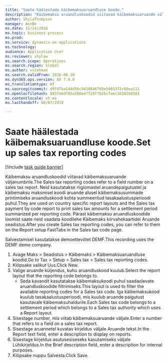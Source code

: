 ```yaml
--- 
title: "Saate häälestada käibemaksuaruandluse koode."
description: "Käibemaksu aruandluskoodid viitavad käibemaksuaruande väljanumbrile."
author: ShylaThompson
manager: AnnBe
ms.date: 11/14/2016
ms.topic: business-process
ms.prod: 
ms.service: dynamics-ax-applications
ms.technology: 
audience: Application User
ms.reviewer: shylaw
ms.search.scope: Operations
ms.search.region: Global
ms.author: vstehman
ms.search.validFrom: 2016-06-30
ms.dyn365.ops.version: AX 7.0.0
ms.translationtype: HT
ms.sourcegitcommit: d9747ba144d56c9410846769e5465372c89ea111
ms.openlocfilehash: 8937e6df85a506e47f28f7b2bcfaec1650260581
ms.contentlocale: et-ee
ms.lasthandoff: 08/07/2018

---
```

# <a name="set-up-sales-tax-reporting-codes"></a><span data-ttu-id="c7b21-103">Saate häälestada käibemaksuaruandluse koode.</span><span class="sxs-lookup"><span data-stu-id="c7b21-103">Set up sales tax reporting codes</span></span>

[!include [task guide banner](../../includes/task-guide-banner.md)]

<span data-ttu-id="c7b21-104">Käibemaksu aruandluskoodid viitavad käibemaksuaruande väljanumbrile.</span><span class="sxs-lookup"><span data-stu-id="c7b21-104">The Sales tax reporting codes refer to a field number on a sales tax report.</span></span> <span data-ttu-id="c7b21-105">Neid kasutatakse riigiomastel aruandepaigutustel ja käibemaksu maksmisel koodi aruande alusel käibemaksusummade printimiseks aruandluskoodi kohta summeeritud tasakaalustusperioodi puhul.</span><span class="sxs-lookup"><span data-stu-id="c7b21-105">They are used on country specific report layouts and the Sales tax payment by code report to print sales tax amounts for a settlement period summarized per reporting code.</span></span> <span data-ttu-id="c7b21-106">Pärast käibemaksu aruandluskoodide loomist saate neid vaadata koodilehe Käibemaks kiirvahekaartidel Aruande seadistus.</span><span class="sxs-lookup"><span data-stu-id="c7b21-106">After you create Sales tax reporting codes, you can refer to them on the Report setup FastTabs in the Sales tax code page.</span></span> 

<span data-ttu-id="c7b21-107">Salvestamisel kasutatakse demoettevõtet DEMF.</span><span class="sxs-lookup"><span data-stu-id="c7b21-107">This recording uses the DEMF demo company.</span></span>



1. <span data-ttu-id="c7b21-108">Avage Maks > Seadistus > Käibemaks > Käibemaksuaruandluse koodid.</span><span class="sxs-lookup"><span data-stu-id="c7b21-108">Go to Tax > Setup > Sales tax > Sales tax reporting codes.</span></span>
2. <span data-ttu-id="c7b21-109">Klõpsake valikut Uus.</span><span class="sxs-lookup"><span data-stu-id="c7b21-109">Click New.</span></span>
3. <span data-ttu-id="c7b21-110">Valige aruande küljendus, kuhu aruandluskood kuulub.</span><span class="sxs-lookup"><span data-stu-id="c7b21-110">Select the report layout that the reporting code belongs to.</span></span>
    * <span data-ttu-id="c7b21-111">Seda kavandit kasutatakse käibemaksukoodi puhul saadaolevate aruandluskoodide filtrimiseks.</span><span class="sxs-lookup"><span data-stu-id="c7b21-111">This layout is used to filter the available reporting codes for a Sales tax code.</span></span> <span data-ttu-id="c7b21-112">Iga käibemaksukood kuulub tasakaalustusperioodi, mis kuulub aruande paigutust kasutavale käibemaksuhaldurile.</span><span class="sxs-lookup"><span data-stu-id="c7b21-112">Each Sales tax code belongs to a settlement period which belongs to a Sales tax authority which uses a Report layout.</span></span>  
4. <span data-ttu-id="c7b21-113">Sisestage number, mis viitab käibemaksuaruande väljale.</span><span class="sxs-lookup"><span data-stu-id="c7b21-113">Enter a number that refers to a field on a sales tax report.</span></span>
5. <span data-ttu-id="c7b21-114">Sisestage aruannetel kuvatav kirjeldus väljale Aruande tekst.</span><span class="sxs-lookup"><span data-stu-id="c7b21-114">In the Report text field, enter a description to display on reports.</span></span>
6. <span data-ttu-id="c7b21-115">Sisestage kirjeldus asutusesiseseks kasutamiseks väljale Lühikirjeldus.</span><span class="sxs-lookup"><span data-stu-id="c7b21-115">In the Brief description field, enter a description for internal purposes.</span></span>
7. <span data-ttu-id="c7b21-116">Klõpsake nuppu Salvesta.</span><span class="sxs-lookup"><span data-stu-id="c7b21-116">Click Save.</span></span>


